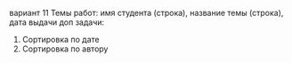 вариант 11
Темы работ: имя студента (строка), название темы (строка), дата выдачи
доп задачи:
1) Сортировка по дате
2) Сортировка по автору
